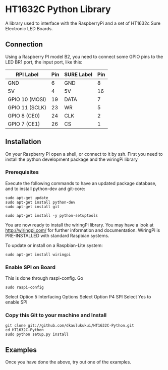 # HT1632C Python Library

A library used to interface with the RaspberryPi and a set of HT1632c Sure Electronic LED Boards.


## Connection

Using a Raspberry PI model B2, you need to connect some GPIO pins to the
LED BR1 port, the input port, like this:


| RPI Label      | Pin | SURE Label | Pin |
|----------------|-----|------------|-----|
| GND            | 6   | GND        | 8   |
| 5V             | 4   | 5V         | 16  |
| GPIO 10 (MOSI) | 19  | DATA       | 7   |
| GPIO 11 (SCLK) | 23  | WR         | 5   |
| GPIO 8  (CE0)  | 24  | CLK        | 2   |
| GPIO 7  (CE1)  | 26  | CS         | 1   |


## Installation

On your Raspberry PI open a shell, or connect to it by ssh. First you
need to install the python development package and the wiringPi library


### Prerequisites

Execute the following commands to have an updated package database, and
to install python-dev and git-core:

```
sudo apt-get update
sudo apt-get install python-dev
sudo apt-get install git

sudo apt-get install -y python-setuptools
```

You are now ready to install the wiringPi library. You may have a look
at http://wiringpi.com/ for further information and documentation.
WiringPi is PRE-INSTALLED with standard Raspbian systems.

To update or install on a Raspbian-Lite system:
```
sudo apt-get install wiringpi
```

### Enable SPI on Board
This is done through raspi-config.  Go

```
sudo raspi-config

```
Select Option 5 Interfacing Options
Select Option P4 SPI
Select Yes to enable SPI


### Copy this Git to your machine and Install

```
git clone git://github.com/dkaulukukui/HT1632C-Python.git
cd HT1632C-Python
sudo python setup.py install

```


## Examples

Once you have done the above, try out one of the examples.
